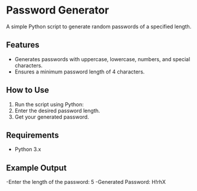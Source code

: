 # Password Generator
A simple Python script to generate random passwords of a specified length.

## Features
- Generates passwords with uppercase, lowercase, numbers, and special characters.
- Ensures a minimum password length of 4 characters.

## How to Use
1. Run the script using Python:
2. Enter the desired password length.
3. Get your generated password.

## Requirements
- Python 3.x

## Example Output
-Enter the length of the password: 5
-Generated Password: H!rhX
